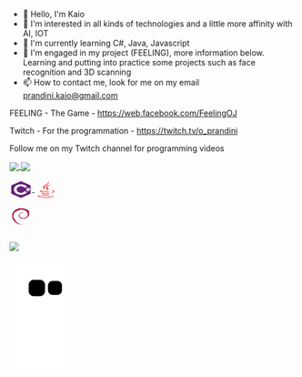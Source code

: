 - 👋 Hello, I'm Kaio
- 👀 I'm interested in all kinds of technologies and a little more affinity with AI, IOT
- 🌱 I'm currently learning C#, Java, Javascript
- 💞️ I'm engaged in my project (FEELING), more information below. Learning and putting into practice some projects such as face recognition and 3D scanning
- 📫 How to contact me, look for me on my email prandini.kaio@gmail.com

FEELING - The Game - https://web.facebook.com/FeelingOJ

Twitch - For the programmation - https://twitch.tv/o_prandini

Follow me on my Twitch channel for programming videos

  <div>
    <a href="https://github.com.br/prandini-kaio">
    <img height="180cm" align="center" src="https://github-readme-stats.vercel.app/api?username=prandini-kaio&show_icons=true&theme=merko&include_all_commits=true&count_private=true"/>
    <img height="180cm" align="center" src="https://github-readme-stats.vercel.app/api/top-langs/?username=prandini-kaio&layout=compact&langs_count=16&theme=merko"/>
  </div>
  
  <div style="display: inline_block"><br>
    <img align="center" alt="CSHARP" height="30" width="40" src="https://raw.githubusercontent.com/devicons/devicon/master/icons/csharp/csharp-plain.svg"/>
    <img align="center" alt="Java" height="30" width="40" src="https://raw.githubusercontent.com/devicons/devicon/master/icons/java/java-plain.svg"/><br><br>
    <img align="center" alt="Debian" height="30" width="40" src="https://raw.githubusercontent.com/devicons/devicon/master/icons/debian/debian-plain.svg"/>
  </div>

  ##
  
  <div>
    <a href = "mailto:prandini.kaio@gmail.com"><img src="https://img.shields.io/badge/-Gmail-%23333?style=for-the-badge&logo=gmail&logoColor=white" target="_blank"></a>
  </div>
  
  ![Snake animation](https://github.com/prandini-kaio/prandini-kaio/blob/output/github-contribution-grid-snake.svg)
